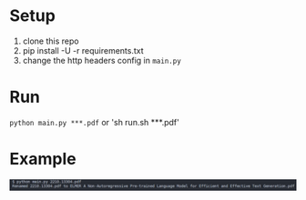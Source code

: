 # Setup
1. clone this repo
2. pip install -U -r requirements.txt
3. change the http headers config in `main.py`
# Run
`python main.py ***.pdf` or 'sh run.sh ***.pdf'
# Example
![example](./images/example.png)